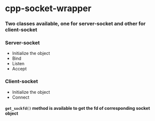 # cpp-socket-wrapper

### Two classes available, one for server-socket and other for client-socket


### Server-socket
* Initialize the object
* Bind
* Listen
* Accept


### Client-socket
* Initialize the object
* Connect

####  `get_sockfd()` method is available to get the fd of corresponding socket object
